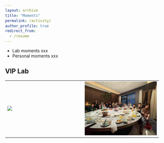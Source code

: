 ```yaml
---
layout: archive
title: "Moments"
permalink: /activity/
author_profile: true
redirect_from:
  - /resume
---
```


* Lab moments xxx  
* Personal moments xxx  

VIP Lab
------
<div>
  <table style="border-collapse: collapse; border: none;">
  <tr><td width="320" style="border: none;">
  <div class="col-sm-5 col-md-4 col-lg-4 col-xl-4 m-auto"><img class="img-pub shadow-pub" src="../images/moment1.png" width="400"></div>
  </td>
  <td width="320" style="border: none;">
  <div class="col-sm-5 col-md-4 col-lg-4 col-xl-4 m-auto"><img class="img-pub shadow-pub" src="../images/moment2.jpg" width="400"></div>
  </td></tr>
  
  </table>
</div>
